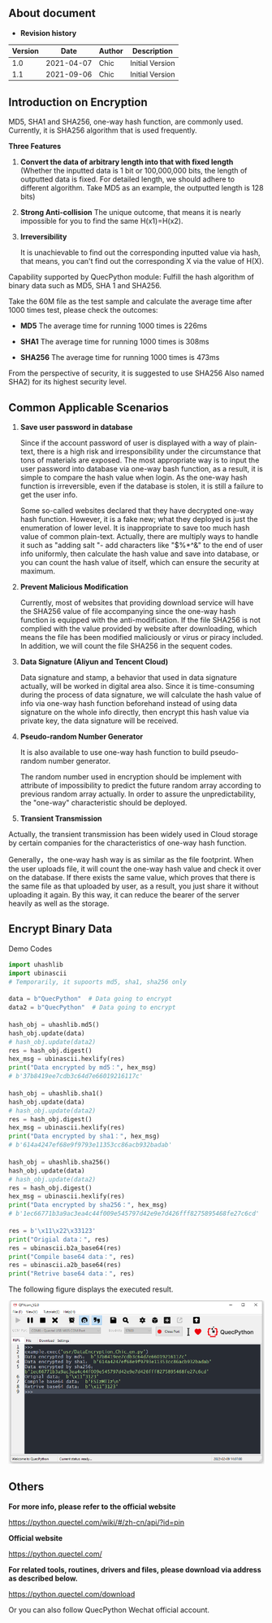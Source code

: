 ## About document

* **Revision history**

| Version | Date       | Author | Description     |
| ------- | ---------- | ------ | --------------- |
| 1.0     | 2021-04-07 | Chic   | Initial Version |
| 1.1     | 2021-09-06 | Chic   | Initial Version |



## Introduction on Encryption

MD5, SHA1 and SHA256, one-way hash function, are commonly used. Currently, it is SHA256 algorithm that is used frequently. 

**Three Features**

1. **Convert the data of arbitrary length into that with fixed length**
     (Whether the inputted data is 1 bit or 100,000,000 bits, the length of outputted data is fixed. For detailed length, we should adhere to different algorithm. Take MD5 as an example, the outputted length is 128 bits)

2.  **Strong Anti-collision** 
     The unique outcome, that means it is nearly impossible for you to find the same H(x1)=H(x2).

3.  **Irreversibility**
    
    It is unachievable to find out the corresponding inputted value via hash, that means, you can't find out the corresponding X via the value of H(X).

Capability supported by QuecPython module: Fulfill the hash algorithm of binary data such as MD5, SHA 1 and SHA256. 

Take the 60M file as the test sample and calculate the average time after 1000 times test,  please check the outcomes: 

- **MD5**            The average time for running 1000 times is 226ms

- **SHA1**           The average time for running 1000 times is 308ms

- **SHA256**       The average time for running 1000 times is 473ms


From the perspective of security, it is suggested to use SHA256 Also named SHA2) for its highest security level. 

## Common Applicable Scenarios

1. **Save user password in database**

   Since if the account password of user is displayed with a way of plain-text, there is a high risk and irresponsibility under the circumstance that tons of materials are exposed. The most appropriate way is to input the user password into database via one-way bash function, as a result, it is simple to compare the hash value when login. As the one-way hash function is irreversible, even if the database is stolen, it is still a failure to get the user info.

   Some so-called websites declared that they have decrypted one-way hash function. However,  it is a fake new; what they deployed is just the enumeration of lower level. It is inappropriate to save too much hash value of common plain-text. Actually, there are multiply ways to handle it such as "adding salt "- add characters like "$%*^&" to the end of user info uniformly, then calculate the hash value and save into database, or you can count the hash value of itself,  which can ensure the security at maximum. 

2. **Prevent Malicious Modification**

   Currently, most of websites that providing download service will have the SHA256 value of file accompanying since the one-way hash function is equipped with the anti-modification. If the file SHA256 is not complied with the value provided by website after downloading, which means the file has been modified maliciously or virus or piracy included. In addition, we will count the file SHA256 in the sequent codes.  

3. **Data Signature (Aliyun and Tencent Cloud)**

   Data signature and stamp,  a behavior that used in data signature actually, will be worked in digital area also. Since it is time-consuming during the process of data signature, we will calculate the hash value of info via one-way hash function beforehand instead of using data signature on the whole info directly, then encrypt this hash value via private key, the data signature will be received. 

4. **Pseudo-random Number Generator**

   It is also available to use one-way hash function to build pseudo-random number generator. 

   The random number used in encryption should be implement with attribute of impossibility to predict the future random array according to previous random array actually. In order to assure the unpredictability, the "one-way" characteristic should be deployed.

5.  **Transient Transmission**

   Actually, the transient transmission has been widely used in Cloud storage by certain companies for the characteristics of one-way hash function. 

   Generally，the one-way hash way is as similar as the file footprint. When the user uploads file, it will count the one-way hash value and check it over on the database. If there exists the same value, which proves that there is the same file as that uploaded by user, as a result, you just share it without uploading it again. By this way, it can reduce the bearer of the server heavily as well as the storage. 

 

## Encrypt Binary Data

Demo Codes

```python
import uhashlib
import ubinascii
# Temporarily, it supoorts md5, sha1, sha256 only

data = b"QuecPython"  # Data going to encrypt
data2 = b"QuecPython"  # Data going to encrypt

hash_obj = uhashlib.md5()
hash_obj.update(data)
# hash_obj.update(data2)
res = hash_obj.digest()
hex_msg = ubinascii.hexlify(res)
print("Data encrypted by md5：", hex_msg)
# b'37b8419ee7cdb3c64d7e66019216117c'

hash_obj = uhashlib.sha1()
hash_obj.update(data)
# hash_obj.update(data2)
res = hash_obj.digest()
hex_msg = ubinascii.hexlify(res)
print("Data encrypted by sha1：", hex_msg)
# b'614a4247ef68e9f9793e11353cc86acb932badab'

hash_obj = uhashlib.sha256()
hash_obj.update(data)
# hash_obj.update(data2)
res = hash_obj.digest()
hex_msg = ubinascii.hexlify(res)
print("Data encrypted by sha256：", hex_msg)
# b'1ec66771b3a9ac3ea4c44f009e545797d42e9e7d426fff8275895468fe27c6cd'

res = b'\x11\x22\x33123'
print("Origial data：", res)
res = ubinascii.b2a_base64(res)
print("Compile base64 data：", res)
res = ubinascii.a2b_base64(res)
print("Retrive base64 data：", res)

```

The following figure displays the executed result.

![image-20210906190809839](media\image-20210906190809839.png)



## Others 

**For more info, please refer to the official website**

https://python.quectel.com/wiki/#/zh-cn/api/?id=pin

**Official website**

https://python.quectel.com/

**For related tools, routines, drivers and files, please download via address as described below.**

https://python.quectel.com/download

Or you can also follow QuecPython Wechat official account. 

 

 